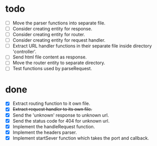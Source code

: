 # todo

- [ ] Move the parser functions into separate file.
- [ ] Consider creating entity for response.
- [ ] Consider creating entity for router.
- [ ] Consider creating entity for request handler.
- [ ] Extract URL handler functions in their separate file inside directory 'controller'.
- [ ] Send html file content as response.
- [ ] Move the router entity to separate directory.
- [ ] Test functions used by parseRequest.

# done

- [x] Extract routing function to it own file.
- [x] ~~Extract request handler to its own file.~~
- [x] Send the 'unknown' response to unknown url.
- [x] Send the status code for 404 for unknown url.
- [x] Implement the handleRequest function.
- [x] Implement the headers parser.
- [x] Implement startSever function which takes the port and callback.
